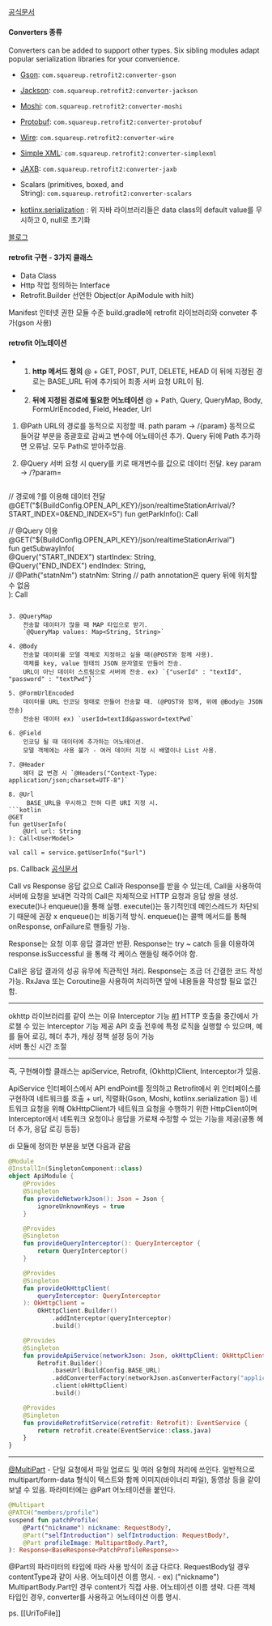 [공식문서](https://square.github.io/retrofit/)

#### Converters 종류
Converters can be added to support other types. Six sibling modules adapt popular serialization libraries for your convenience.

- [Gson](https://github.com/google/gson): `com.squareup.retrofit2:converter-gson`
- [Jackson](https://github.com/FasterXML/jackson): `com.squareup.retrofit2:converter-jackson`
- [Moshi](https://github.com/square/moshi/): `com.squareup.retrofit2:converter-moshi`
- [Protobuf](https://developers.google.com/protocol-buffers/): `com.squareup.retrofit2:converter-protobuf`
- [Wire](https://github.com/square/wire): `com.squareup.retrofit2:converter-wire`
- [Simple XML](http://simple.sourceforge.net/): `com.squareup.retrofit2:converter-simplexml`
- [JAXB](https://docs.oracle.com/javase/tutorial/jaxb/intro/index.html): `com.squareup.retrofit2:converter-jaxb`
- Scalars (primitives, boxed, and String): `com.squareup.retrofit2:converter-scalars`

- [kotlinx.serialization](https://github.com/Kotlin/kotlinx.serialization) : 위 자바 라이브러리들은 data class의 default value를 무시하고 0, null로 초기화

[블로그](https://velog.io/@jeongminji4490/Android-Retrofit)


#### retrofit 구현 - 3가지 클래스
- Data Class
- Http 작업 정의하는 Interface
- Retrofit.Builder 선언한 Object(or ApiModule with hilt)

Manifest 인터넷 권한
모듈 수준 build.gradle에 retrofit 라이브러리와 conveter 추가(gson 사용)


#### retrofit 어노테이션
- 1. **http 메서드 정의**
	@ + GET, POST, PUT, DELETE, HEAD
	이 뒤에 지정된 경로는 BASE_URL 뒤에 추가되어 최종 서버 요청 URL이 됨.


- 2. **뒤에 지정된 경로에 필요한 어노테이션**
	@ + Path, Query, QueryMap, Body, FormUrlEncoded, Field, Header, Url

1. @Path
	URL의 경로를 동적으로 지정할 때.
	path param -> /{param}
	동적으로 들어갈 부분을 중괄호로 감싸고 변수에 어노테이션 추가.
	Query 뒤에 Path 추가하면 오류남. 모두 Path로 받아주었음.

2. @Query
	서버 요청 시 query를 키로 매개변수를 값으로 데이터 전달.
	key param -> /?param=
	```kotlin
// 경로에 ?를 이용해 데이터 전달
@GET("${BuildConfig.OPEN_API_KEY}/json/realtimeStationArrival/?START_INDEX=0&END_INDEX=5")
    fun getParkInfo(): Call<ParkInfoModel>

// @Query 이용
@GET("${BuildConfig.OPEN_API_KEY}/json/realtimeStationArrival")  
fun getSubwayInfo(  
    @Query("START_INDEX") startIndex: String,  
    @Query("END_INDEX") endIndex: String,  
    // @Path("statnNm") statnNm: String // path annotation은 query 뒤에 위치할 수 없음  
): Call<SubwayDTO>
```

3. @QueryMap
	전송할 데이터가 많을 때 MAP 타입으로 받기.
	`@QueryMap values: Map<String, String>`

4. @Body
	전송할 데이터를 모델 객체로 지정하고 싶을 때(@POST와 함께 사용).
	객체를 key, value 형태의 JSON 문자열로 만들어 전송.
	URL이 아닌 데이터 스트림으로 서버에 전송. ex) `{"userId" : "textId", "password" : "textPwd"}`

5. @FormUrlEncoded
	데이터를 URL 인코딩 형태로 만들어 전송할 때. (@POST와 함께, 위에 @Body는 JSON 전송)
	전송된 데이터 ex) `userId=textId&password=textPwd`

6. @Field
	인코딩 될 때 데이터에 추가하는 어노테이션.
	모델 객체에는 사용 불가 - 여러 데이터 지정 시 배열이나 List 사용.

7. @Header
	헤더 값 변경 시 `@Headers("Context-Type: application/json;charset=UTF-8")`

8. @Url
	 BASE_URL을 무시하고 전혀 다른 URI 지정 시.
```kotlin
@GET
fun getUserInfo(
	@Url url: String
): Call<UserModel>

val call = service.getUserInfo("$url")
 ```



ps. Callback [공식문서](https://square.github.io/retrofit/2.x/retrofit/retrofit2/Callback.html)



Call vs Response
응답 값으로 Call과 Response를 받을 수 있는데, 
Call을 사용하여 서버에 요청을 보내면 각각의 Call은 자체적으로 HTTP 요청과 응답 쌍을 생성.
execute()나 enqueue()을 통해 실행.
execute()는 동기적인데 메인스레드가 차단되기 때문에 권장 x
enqueue()는 비동기적 방식.
enqueue()는 콜백 메서드를 통해 onResponse, onFailure로 핸들링 가능.

Response는 요청 이후 응답 결과만 반환.
Response는 try ~ catch 등을 이용하여 response.isSuccessful 을 통해 각 케이스 핸들링 해주어야 함.

Call은 응답 결과의 성공 유무에 직관적인 처리. Response는 조금 더 간결한 코드 작성 가능.
RxJava 또는 Coroutine을 사용하여 처리하면 앞에 내용들을 작성할 필요 없긴 함.


- - -
okhttp 라이브러리를 같이 쓰는 이유
	Interceptor 기능 [#1](https://medium.com/@myofficework000/retrofit-interceptors-for-beginners-76943e987ad5)
		 HTTP 호출을 중간에서 가로챌 수 있는 Interceptor 기능 제공
		 API 호출 전후에 특정 로직을 실행할 수 있으며, 예를 들어 로깅, 헤더 추가, 캐싱 정책 설정 등이 가능  
	서버 통신 시간 조절


- - -
즉, 구현해야할 클래스는 apiService, Retrofit, (Okhttp)Client, Interceptor가 있음.

ApiService 인터페이스에서 API endPoint를 정의하고
Retrofit에서 위 인터페이스를 구현하여 네트워크를 호출 + url, 직렬화(Gson, Moshi, kotlinx.serialization 등)
네트워크 요청을 위해 OkHttpClient가 네트워크 요청을 수행하기 위한 HttpClient이며
Interceptor에서 네트워크 요청이나 응답을 가로채 수정할 수 있는 기능을 제공(공통 헤더 추가, 응답 로깅 등등)

di 모듈에 정의한 부분을 보면 다음과 같음
```kotlin
@Module
@InstallIn(SingletonComponent::class)
object ApiModule {
    @Provides
    @Singleton
    fun provideNetworkJson(): Json = Json {
        ignoreUnknownKeys = true
    }

    @Provides
    @Singleton
    fun provideQueryInterceptor(): QueryInterceptor {
        return QueryInterceptor()
    }

    @Provides
    @Singleton
    fun provideOkHttpClient(
        queryInterceptor: QueryInterceptor
    ): OkHttpClient =
        OkHttpClient.Builder()
            .addInterceptor(queryInterceptor)
            .build()

    @Provides
    @Singleton
    fun provideApiService(networkJson: Json, okHttpClient: OkHttpClient): Retrofit =
        Retrofit.Builder()
            .baseUrl(BuildConfig.BASE_URL)
            .addConverterFactory(networkJson.asConverterFactory("application/json".toMediaType()))
            .client(okHttpClient)
            .build()

    @Provides
    @Singleton
    fun provideRetrofitService(retrofit: Retrofit): EventService {
        return retrofit.create(EventService::class.java)
    }
}
```

- - -
[@MultiPart](https://square.github.io/retrofit/2.x/retrofit/retrofit2/http/Multipart.html) - 단일 요청에서 파일 업로드 및 여러 유형의 처리에 쓰인다.
일반적으로 multipart/form-data 형식이 텍스트와 함께 이미지(바이너리 파일), 동영상 등을 같이 보낼 수 있음.
파라미터에는 @Part 어노테이션을 붙인다.

```kotlin
@Multipart  
@PATCH("members/profile")  
suspend fun patchProfile(  
    @Part("nickname") nickname: RequestBody?,  
    @Part("selfIntroduction") selfIntroduction: RequestBody?,  
    @Part profileImage: MultipartBody.Part?,  
): Response<BaseResponse<PatchProfileResponse>>
```

@Part의 파라미터의 타입에 따라 사용 방식이 조금 다르다.
RequestBody일 경우 contentType과 같이 사용. 어노테이션 이름 명시. - ex) ("nickname")
MultipartBody.Part인 경우 content가 직접 사용. 어노테이션 이름 생략.
다른 객체 타입인 경우, converter를 사용하고 어노테이션 이름 명시.

ps. [[UriToFile]]